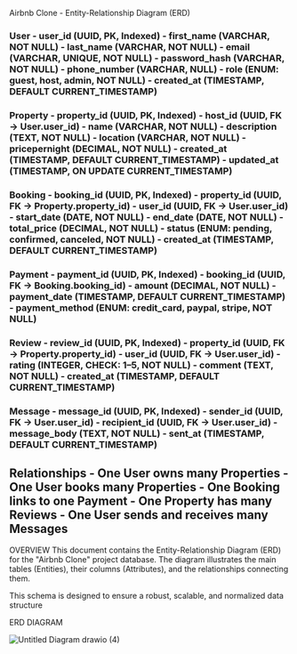 Airbnb Clone - Entity-Relationship Diagram (ERD)
 ### User - user_id (UUID, PK, Indexed) - first_name (VARCHAR, NOT NULL) - last_name (VARCHAR, NOT NULL) - email (VARCHAR, UNIQUE, NOT NULL) - password_hash (VARCHAR, NOT NULL) - phone_number (VARCHAR, NULL) - role (ENUM: guest, host, admin, NOT NULL) - created_at (TIMESTAMP, DEFAULT CURRENT_TIMESTAMP) 
### Property - property_id (UUID, PK, Indexed) - host_id (UUID, FK → User.user_id) - name (VARCHAR, NOT NULL) - description (TEXT, NOT NULL) - location (VARCHAR, NOT NULL) - pricepernight (DECIMAL, NOT NULL) - created_at (TIMESTAMP, DEFAULT CURRENT_TIMESTAMP) - updated_at (TIMESTAMP, ON UPDATE CURRENT_TIMESTAMP)
 ### Booking - booking_id (UUID, PK, Indexed) - property_id (UUID, FK → Property.property_id) - user_id (UUID, FK → User.user_id) - start_date (DATE, NOT NULL) - end_date (DATE, NOT NULL) - total_price (DECIMAL, NOT NULL) - status (ENUM: pending, confirmed, canceled, NOT NULL) - created_at (TIMESTAMP, DEFAULT CURRENT_TIMESTAMP)
 ### Payment - payment_id (UUID, PK, Indexed) - booking_id (UUID, FK → Booking.booking_id) - amount (DECIMAL, NOT NULL) - payment_date (TIMESTAMP, DEFAULT CURRENT_TIMESTAMP) - payment_method (ENUM: credit_card, paypal, stripe, NOT NULL) 
### Review - review_id (UUID, PK, Indexed) - property_id (UUID, FK → Property.property_id) - user_id (UUID, FK → User.user_id) - rating (INTEGER, CHECK: 1–5, NOT NULL) - comment (TEXT, NOT NULL) - created_at (TIMESTAMP, DEFAULT CURRENT_TIMESTAMP)
 ### Message - message_id (UUID, PK, Indexed) - sender_id (UUID, FK → User.user_id) - recipient_id (UUID, FK → User.user_id) - message_body (TEXT, NOT NULL) - sent_at (TIMESTAMP, DEFAULT CURRENT_TIMESTAMP)


 ## Relationships - One User owns many Properties - One User books many Properties - One Booking links to one Payment - One Property has many Reviews - One User sends and receives many Messages 
OVERVIEW
This document contains the Entity-Relationship Diagram (ERD) for the "Airbnb Clone" project database. The diagram illustrates the main tables (Entities), their columns (Attributes), and the relationships connecting them.

This schema is designed to ensure a robust, scalable, and normalized data structure


ERD DIAGRAM


 ![Untitled Diagram drawio (4)](https://github.com/user-attachments/assets/2d50115d-bb4e-453c-9613-31cc39a6d081)

